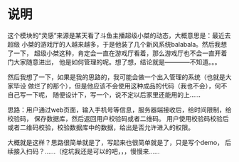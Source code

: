 # 说明
这个模块的“灵感”来源是某天看了斗鱼主播超级小桀的动态，大概意思是：最近去超级
小桀的游戏厅的人越来越多，于是他装了几个新风系统balabala。然后我想了一下，
超级小桀这种，肯定会一直在游戏厅看着，那么游戏厅也不会一直开着门大家随意进出，
他是如何管理的呢。想了想，结论就是————不知道。。。

然后我想了一下，如果是我的思路的，我可能会做一个出入管理的系统（也就是大家毕设
做烂了的那个），但是他应该不会使用这种成品的代码（我也不会），何不自己写一下呢，
随便设计下，写一个，说不定以后家里还能用的上……

思路：用户通过web页面，输入手机号等信息，服务器端接收后，给时间限制，给校验码，
保存数据库，然后返回用户校验码或者二维码。
用户使用校验码校验后或者二维码校验，校验数据库中的数据，给出是否允许进入的权限。

大概就是这样？思路很简单就是了，写起来也很简单就是了，只是写个demo，
后续接入扫码？……（挖坑我还是可以的吧，，，慢慢来……